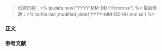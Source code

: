 
>创建日期：<% tp.date.now("YYYY-MM-DD HH:mm:ss") %>
>最后修改：<% tp.file.last_modified_date('YYYY-MM-DD HH:mm:ss') %>

### 正文

### 参考文献
